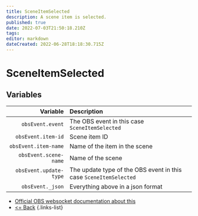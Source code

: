 ```yaml
---
title: SceneItemSelected
description: A scene item is selected.
published: true
date: 2022-07-03T21:50:18.210Z
tags: 
editor: markdown
dateCreated: 2022-06-28T18:18:30.715Z
---
```


# SceneItemSelected

## Variables

| Variable | Description |
|---------:|:------------|
| `obsEvent.event` | The OBS event in this case `SceneItemSelected`
| `obsEvent.item-id` | Scene item ID
| `obsEvent.item-name` | Name of the item in the scene
| `obsEvent.scene-name` | Name of the scene
| `obsEvent.update-type` | The update type of the OBS event in this case `SceneItemSelected`
| `obsEvent._json` | Everything above in a json format

* [Official OBS websocket documentation about this](https://github.com/obsproject/obs-websocket/blob/4.x-current/docs/generated/protocol.md#sceneitemselected)
* [<= Back](/en/Broadcasters/OBS/Events)
{.links-list}